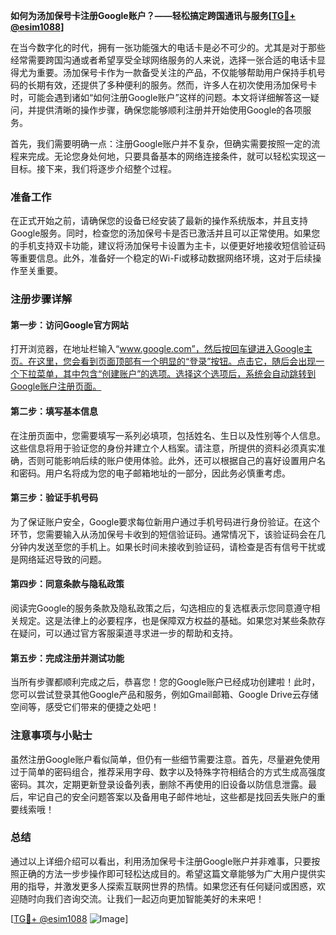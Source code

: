 **如何为汤加保号卡注册Google账户？——轻松搞定跨国通讯与服务[[TG💪+ @esim1088](https://t.me/s/esim1088)]**

在当今数字化的时代，拥有一张功能强大的电话卡是必不可少的。尤其是对于那些经常需要跨国沟通或者希望享受全球网络服务的人来说，选择一张合适的电话卡显得尤为重要。汤加保号卡作为一款备受关注的产品，不仅能够帮助用户保持手机号码的长期有效，还提供了多种便利的服务。然而，许多人在初次使用汤加保号卡时，可能会遇到诸如“如何注册Google账户”这样的问题。本文将详细解答这一疑问，并提供清晰的操作步骤，确保您能够顺利注册并开始使用Google的各项服务。

首先，我们需要明确一点：注册Google账户并不复杂，但确实需要按照一定的流程来完成。无论您身处何地，只要具备基本的网络连接条件，就可以轻松实现这一目标。接下来，我们将逐步介绍整个过程。

### 准备工作

在正式开始之前，请确保您的设备已经安装了最新的操作系统版本，并且支持Google服务。同时，检查您的汤加保号卡是否已激活并且可以正常使用。如果您的手机支持双卡功能，建议将汤加保号卡设置为主卡，以便更好地接收短信验证码等重要信息。此外，准备好一个稳定的Wi-Fi或移动数据网络环境，这对于后续操作至关重要。

### 注册步骤详解

#### 第一步：访问Google官方网站

打开浏览器，在地址栏输入“www.google.com”，然后按回车键进入Google主页。在这里，您会看到页面顶部有一个明显的“登录”按钮。点击它，随后会出现一个下拉菜单，其中包含“创建账户”的选项。选择这个选项后，系统会自动跳转到Google账户注册页面。

#### 第二步：填写基本信息

在注册页面中，您需要填写一系列必填项，包括姓名、生日以及性别等个人信息。这些信息将用于验证您的身份并建立个人档案。请注意，所提供的资料必须真实准确，否则可能影响后续的账户使用体验。此外，还可以根据自己的喜好设置用户名和密码。用户名将成为您的电子邮箱地址的一部分，因此务必慎重考虑。

#### 第三步：验证手机号码

为了保证账户安全，Google要求每位新用户通过手机号码进行身份验证。在这个环节，您需要输入从汤加保号卡收到的短信验证码。通常情况下，该验证码会在几分钟内发送至您的手机上。如果长时间未接收到验证码，请检查是否有信号干扰或是网络延迟导致的问题。

#### 第四步：同意条款与隐私政策

阅读完Google的服务条款及隐私政策之后，勾选相应的复选框表示您同意遵守相关规定。这是法律上的必要程序，也是保障双方权益的基础。如果您对某些条款存在疑问，可以通过官方客服渠道寻求进一步的帮助和支持。

#### 第五步：完成注册并测试功能

当所有步骤都顺利完成之后，恭喜您！您的Google账户已经成功创建啦！此时，您可以尝试登录其他Google产品和服务，例如Gmail邮箱、Google Drive云存储空间等，感受它们带来的便捷之处吧！

### 注意事项与小贴士

虽然注册Google账户看似简单，但仍有一些细节需要注意。首先，尽量避免使用过于简单的密码组合，推荐采用字母、数字以及特殊字符相结合的方式生成高强度密码。其次，定期更新登录设备列表，删除不再使用的旧设备以防信息泄露。最后，牢记自己的安全问题答案以及备用电子邮件地址，这些都是找回丢失账户的重要线索哦！

### 总结

通过以上详细介绍可以看出，利用汤加保号卡注册Google账户并非难事，只要按照正确的方法一步步操作即可轻松达成目的。希望这篇文章能够为广大用户提供实用的指导，并激发更多人探索互联网世界的热情。如果您还有任何疑问或困惑，欢迎随时向我们咨询交流。让我们一起迈向更加智能美好的未来吧！

[[TG💪+ @esim1088](https://t.me/s/esim1088) ![Image](https://i.postimg.cc/4NQfJmqS/Snipaste-2025-05-13-00-14-12.png)]
